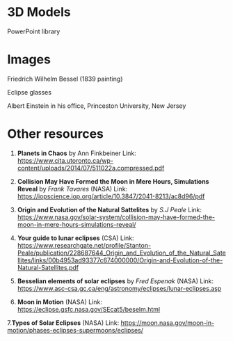 
# 3D Models
PowerPoint library 

# Images
Friedrich Wilhelm Bessel (1839 painting)

Eclipse glasses

Albert Einstein in his office, Princeston University, New Jersey

# Other resources
1. **Planets in Chaos** by Ann Finkbeiner
Link: https://www.cita.utoronto.ca/wp-content/uploads/2014/07/511022a.compressed.pdf

2. **Collision May Have Formed the Moon in Mere Hours, Simulations Reveal** by *Frank Tavares* (NASA)
Link: https://iopscience.iop.org/article/10.3847/2041-8213/ac8d96/pdf

3. **Origin and Evolution of the Natural Sattelites** by *S.J Peale*
Link: https://www.nasa.gov/solar-system/collision-may-have-formed-the-moon-in-mere-hours-simulations-reveal/

4. **Your guide to lunar eclipses** (CSA)
Link: https://www.researchgate.net/profile/Stanton-Peale/publication/228687644_Origin_and_Evolution_of_the_Natural_Satellites/links/00b4953ad93377c674000000/Origin-and-Evolution-of-the-Natural-Satellites.pdf

5. **Besselian elements of solar eclipses** by *Fred Espenak*  (NASA)
Link: https://www.asc-csa.gc.ca/eng/astronomy/eclipses/lunar-eclipses.asp
6. **Moon in Motion** (NASA)
Link: https://eclipse.gsfc.nasa.gov/SEcat5/beselm.html

7.**Types of Solar Eclipses** (NASA)
Link: https://moon.nasa.gov/moon-in-motion/phases-eclipses-supermoons/eclipses/


